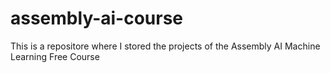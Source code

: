 # assembly-ai-course
This is a repositore where I stored the projects of the Assembly AI Machine Learning Free Course
